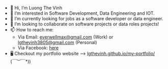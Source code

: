 - 👋 Hi, I’m Luong The Vinh
- 👀 I’m interested in Software Development, Data Engineering and IOT.
- 🌱 I’m currently looking for jobs as a software developer or data engineer.
- 💞️ I’m looking to collaborate on software projects or data roles projects!
- 📫 How to reach me:
  + Via Email: everwellmax@gmail.com (Work) or lgthevinh3805@gmail.com (Personal)
  + Via Facebook: [here](https://www.facebook.com/vinh.luongthe.14811) 
- 🖥 Checkout my portfolio website --> [lgthevinh.github.io/my-portfolio/](https://lgthevinh.github.io/my-portfolio/) \(￣︶￣*\))
